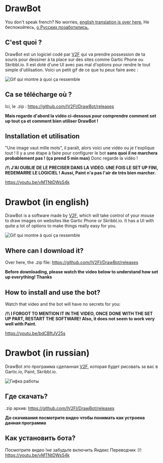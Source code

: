 # DrawBot

You don't speak french? No worries, [english translation is over here.](#Drawbot-in-english)
Не беспокойтесь, [о Русских позаботились.](#Drawbot-in-russian)

## C'est quoi ?

DrawBot est un logiciel codé par [V2F](https://youtube.com/user/IV2FI) qui va prendre possession de ta souris pour dessiner à ta place sur des sites comme Gartic Phone ou Skribbl.io. Il est doté d'une UI avec pas mal d'options pour rendre le tout simple d'utilisation.
Voici un petit gif de ce que tu peux faire avec :

![Gif qui montre à quoi ça ressemble](https://user-images.githubusercontent.com/63878365/107878420-d7f0c480-6ed2-11eb-83de-f5bf8a276b50.gif)

## Ca se télécharge où ?

Ici, le .zip : https://github.com/IV2FI/DrawBot/releases

**Mais regarde d'abord la vidéo ci-dessous pour comprendre comment set up tout ça et comment bien utiliser DrawBot !**

## Installation et utilisation

"Une image vaut mille mots", il paraît, alors voici une vidéo ou je t'explique tout ! Il y a une étape à faire pour configurer le bot **sans quoi il ne marchera probablement pas ! (ça prend 5 min max)** Donc regarde la vidéo !

**/!\ J'AI OUBLIE DE LE PRECISER DANS LA VIDEO. UNE FOIS LE SET UP FINI, REDEMARRE LE LOGICIEL ! Aussi, Paint n'a pas l'air de très bien marcher.**

https://youtu.be/vMTNtDWsS4k

# Drawbot (in english)

DrawBot is a software made by [V2F](https://youtube.com/user/IV2FI), which will take control of your mouse to draw images on websites like Gartic Phone or Skribbl.io. It has a UI with quite a lot of options to make things really easy for you.

![Gif qui montre à quoi ça ressemble](https://user-images.githubusercontent.com/63878365/107878420-d7f0c480-6ed2-11eb-83de-f5bf8a276b50.gif)

## Where can I download it?

Over here, the .zip file: https://github.com/IV2FI/DrawBot/releases

**Before downloading, please watch the video below to understand how set up everything! Thanks**

## How to install and use the bot?

Watch that video and the bot will have no secrets for you: 

**/!\ I FORGOT TO MENTION IT IN THE VIDEO, ONCE DONE WITH THE SET UP PART, RESTART THE SOFTWARE! Also, it does not seem to work very well with Paint.**

https://youtu.be/bdCBftJV25s
# Drawbot (in russian)

DrawBot это программа сделанная [V2F](https://youtube.com/user/IV2FI), которая будет рисовать за вас в Gartic.io, Paint, Skribbl.io.

![Гифка работы](https://user-images.githubusercontent.com/63878365/107878420-d7f0c480-6ed2-11eb-83de-f5bf8a276b50.gif)

## Где скачать?

.zip архив: https://github.com/IV2FI/DrawBot/releases

**До скачивания посмотрите видео чтобы понимать как устроена данная программа**

## Как установить бота?
Посмотрите видео !не забудьте включить Яндекс Переводчик :)!:
https://youtu.be/vMTNtDWsS4k
